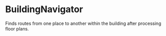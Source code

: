 # BuildingNavigator
Finds routes from one place to another within the building after processing floor plans.
